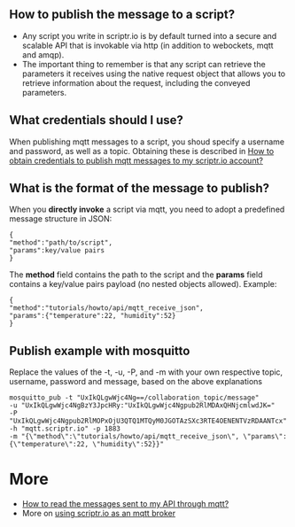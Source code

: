
## How to publish the message to a script? ##

- Any script you write in scriptr.io is by default turned into a secure and scalable API that is invokable via http (in addition to webockets, mqtt and amqp).
- The important thing to remember is that any script can retrieve the parameters it receives using the native request object that allows you to retrieve information about the request, including the conveyed parameters.

## What credentials should I use? ##

When publishing mqtt messages to a script, you shoud specify a username and password, as well as a topic. 
Obtaining these is described in [How to obtain credentials to publish mqtt messages to my scriptr.io account?]("../mqtt/obtain_credentials.md")

## What is the format of the message to publish?

When you **directly invoke** a script via mqtt, you need to adopt a predefined message structure in JSON:
```
{
"method":"path/to/script",
"params":key/value pairs
}
```
The **method** field contains the path to the script and the **params** field contains a key/value pairs payload (no nested objects allowed). Example:
```
{
"method":"tutorials/howto/api/mqtt_receive_json",
"params":{"temperature":22, "humidity":52}
}
```

## Publish example with mosquitto ##

Replace the values of the -t, -u, -P, and -m with your own respective topic, username, password and message, based on the above explanations

```
mosquitto_pub -t "UxIkQLgwWjc4Ng==/collaboration_topic/message" 
-u "UxIkQLgwWjc4NgBzY3JpcHRy:"UxIkQLgwWjc4Ngpub2RlMDAxQHNjcmlwdJK=" 
-P "UxIkQLgwWjc4Ngpub2RlMOPxOjU3QTQ1MTQyM0JGOTAzSXc3RTE4OENENTVzRDAANTcx" 
-h "mqtt.scriptr.io" -p 1883 
-m "{\"method\":\"tutorials/howto/api/mqtt_receive_json\", \"params\":{\"temperature\":22, \"humidity\":52}}"
```

# More

- [How to read the messages sent to my API through mqtt?](./read_mqtt_messages.md)
- More on [using scriptr.io as an mqtt broker](https://www.scriptr.io/documentation#documentation-communicating-over-mqttScriptr.ioMQTTBroker)


